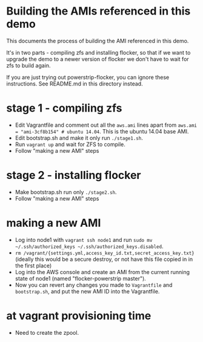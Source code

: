 # Building the AMIs referenced in this demo

This documents the process of building the AMI referenced in this demo.

It's in two parts - compiling zfs and installing flocker, so that if we want to upgrade the demo to a newer version of flocker we don't have to wait for zfs to build again.

If you are just trying out powerstrip-flocker, you can ignore these instructions.
See README.md in this directory instead.

# stage 1 - compiling zfs

* Edit Vagrantfile and comment out all the `aws.ami` lines apart from `aws.ami = "ami-3cf8b154" # ubuntu 14.04`.
  This is the ubuntu 14.04 base AMI.
* Edit bootstrap.sh and make it only run `./stage1.sh`.
* Run `vagrant up` and wait for ZFS to compile.
* Follow "making a new AMI" steps

# stage 2 - installing flocker

* Make bootstrap.sh run only `./stage2.sh`.
* Follow "making a new AMI" steps


# making a new AMI

* Log into node1 with `vagrant ssh node1` and run `sudo mv ~/.ssh/authorized_keys ~/.ssh/authorized_keys.disabled`.
* `rm /vagrant/{settings.yml,access_key_id.txt,secret_access_key.txt}` (ideally this would be a secure destroy, or not have this file copied in in the first place)
* Log into the AWS console and create an AMI from the current running state of node1 (named "flocker-powerstrip master").
* Now you can revert any changes you made to `Vagrantfile` and `bootstrap.sh`, and put the new AMI ID into the Vagrantfile.


# at vagrant provisioning time

* Need to create the zpool.
